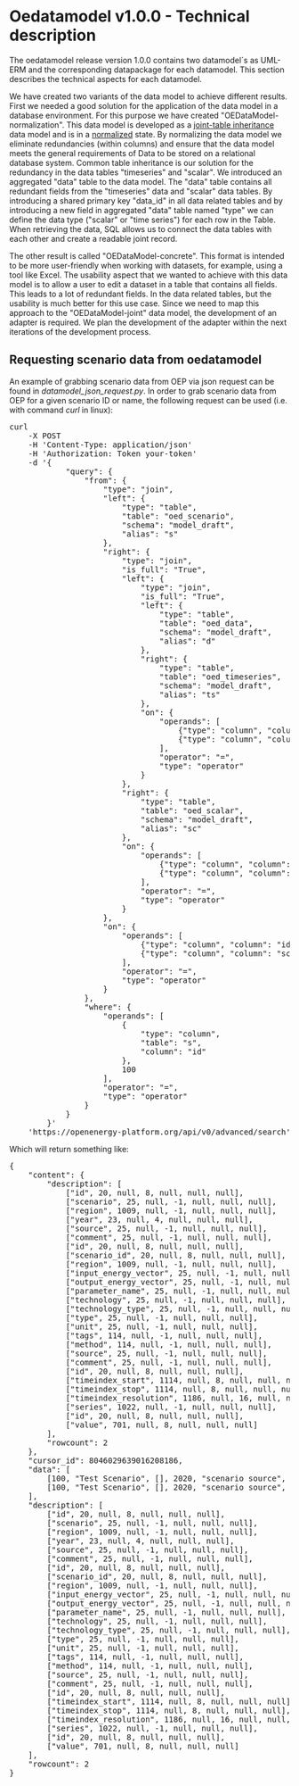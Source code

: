 # Oedatamodel v1.0.0 - Technical description 

The oedatamodel release version 1.0.0 contains two datamodel´s as UML-ERM and the corresponding datapackage
for each datamodel. This section describes the technical aspects for each datamodel. 

We have created two variants of the data model to achieve different results. First we needed a good solution for 
the application of the data model in a database environment. For this purpose we have created "OEDataModel-normalization".
This data model is developed as a [joint-table inheritance](https://docs.sqlalchemy.org/en/13/orm/inheritance.html#joined-table-inheritance) data model and is in a [normalized](https://en.wikipedia.org/wiki/Database_normalization#Example_of_a_step_by_step_normalization) state. By normalizing the 
data model we eliminate redundancies (within columns) and ensure that the data model meets the general requirements of
Data to be stored on a relational database system. Common table inheritance is our solution for 
the redundancy in the data tables "timeseries" and "scalar". We introduced an aggregated "data" table to 
the data model. The "data" table contains all redundant fields from the "timeseries" data and "scalar" data tables.
By introducing a shared primary key "data_id" in all data related tables and by introducing a new field in 
aggregated "data" table named "type" we can define the data type ("scalar" or "time series") for each row in the
Table. When retrieving the data, SQL allows us to connect the data tables with each other and create a readable 
joint record. 


The other result is called "OEDataModel-concrete". This format is intended to be more user-friendly when working 
with datasets, for example, using a tool like Excel. The usability aspect that we wanted to achieve with this data 
model is to allow a user to edit a dataset in a table that contains all fields. This leads to a lot of redundant 
fields. In the data related tables, but the usability is much better for this use case. Since we need to map this 
approach to the "OEDataModel-joint" data model, the development of an adapter is required. We plan the development 
of the adapter within the next iterations of the development process. 

## Requesting scenario data from oedatamodel

An example of grabbing scenario data from OEP via json request can be found in _datamodel_json_request.py_.
In order to grab scenario data from OEP for a given scenario ID or name, the following request can be used 
(i.e. with command *curl* in linux):
<pre>
curl
    -X POST
    -H 'Content-Type: application/json'
    -H 'Authorization: Token your-token'
    -d '{
            "query": {
                "from": {
                    "type": "join",
                    "left": {
                        "type": "table",
                        "table": "oed_scenario",
                        "schema": "model_draft",
                        "alias": "s"
                    },
                    "right": {
                        "type": "join",
                        "is_full": "True",
                        "left": {
                            "type": "join",
                            "is_full": "True",
                            "left": {
                                "type": "table",
                                "table": "oed_data",
                                "schema": "model_draft",
                                "alias": "d"
                            },
                            "right": {
                                "type": "table",
                                "table": "oed_timeseries",
                                "schema": "model_draft",
                                "alias": "ts"
                            },
                            "on": {
                                "operands": [
                                    {"type": "column", "column": "id", "table": "d"},
                                    {"type": "column", "column": "id", "table": "ts"}
                                ],
                                "operator": "=",
                                "type": "operator"
                            }
                        },
                        "right": {
                            "type": "table",
                            "table": "oed_scalar",
                            "schema": "model_draft",
                            "alias": "sc"
                        },
                        "on": {
                            "operands": [
                                {"type": "column", "column": "id", "table": "d"},
                                {"type": "column", "column": "id", "table": "sc"}
                            ],
                            "operator": "=",
                            "type": "operator"
                        }
                    },
                    "on": {
                        "operands": [
                            {"type": "column", "column": "id", "table": "s"},
                            {"type": "column", "column": "scenario_id", "table": "d"}
                        ],
                        "operator": "=",
                        "type": "operator"
                    }
                },
                "where": {
                    "operands": [
                        {
                            "type": "column",
                            "table": "s",
                            "column": "id"
                        },
                        100 
                    ],
                    "operator": "=",
                    "type": "operator"
                }
            }
        }'
    'https://openenergy-platform.org/api/v0/advanced/search'
</pre>

Which will return something like:
<pre>
{
    "content": {
        "description": [
            ["id", 20, null, 8, null, null, null], 
            ["scenario", 25, null, -1, null, null, null], 
            ["region", 1009, null, -1, null, null, null], 
            ["year", 23, null, 4, null, null, null], 
            ["source", 25, null, -1, null, null, null], 
            ["comment", 25, null, -1, null, null, null], 
            ["id", 20, null, 8, null, null, null], 
            ["scenario_id", 20, null, 8, null, null, null], 
            ["region", 1009, null, -1, null, null, null], 
            ["input_energy_vector", 25, null, -1, null, null, null], 
            ["output_energy_vector", 25, null, -1, null, null, null], 
            ["parameter_name", 25, null, -1, null, null, null], 
            ["technology", 25, null, -1, null, null, null], 
            ["technology_type", 25, null, -1, null, null, null], 
            ["type", 25, null, -1, null, null, null], 
            ["unit", 25, null, -1, null, null, null], 
            ["tags", 114, null, -1, null, null, null], 
            ["method", 114, null, -1, null, null, null], 
            ["source", 25, null, -1, null, null, null], 
            ["comment", 25, null, -1, null, null, null], 
            ["id", 20, null, 8, null, null, null], 
            ["timeindex_start", 1114, null, 8, null, null, null], 
            ["timeindex_stop", 1114, null, 8, null, null, null], 
            ["timeindex_resolution", 1186, null, 16, null, null, null], 
            ["series", 1022, null, -1, null, null, null], 
            ["id", 20, null, 8, null, null, null], 
            ["value", 701, null, 8, null, null, null]
        ], 
        "rowcount": 2
    }, 
    "cursor_id": 8046029639016208186, 
    "data": [
        [100, "Test Scenario", [], 2020, "scenario source", "scenario comment", 200, 100, ["scalar region1", "scalar region2"], "scalar input vector", "scalar output vector", "scalar parameter", "scalar technology", "scalar technology type", "scalar", "scalar unit", {"scalar tags": "tag1"}, {"scalar method": "method"}, "scalar source", "scalar comment", null, null, null, null, null, 200, 20.0], 
        [100, "Test Scenario", [], 2020, "scenario source", "scenario comment", 201, 100, ["timeseries region1", "timeseries region2"], "timeseries input vector", "timeseries output vector", "timeseries parameter", "timeseries technology", "timeseries technology type", "timeseries", "timeseries unit", {"timeseries tags": "tag1"}, {"timeseries method": "method"}, "timeseries source", "timeseries comment", 201, "2020-09-01T00:00:00", "2020-09-01T12:00:00", "P1DT00H00M00S", [20.0, 30.0, 40.0], null, null]
    ], 
    "description": [
        ["id", 20, null, 8, null, null, null], 
        ["scenario", 25, null, -1, null, null, null], 
        ["region", 1009, null, -1, null, null, null], 
        ["year", 23, null, 4, null, null, null], 
        ["source", 25, null, -1, null, null, null], 
        ["comment", 25, null, -1, null, null, null], 
        ["id", 20, null, 8, null, null, null], 
        ["scenario_id", 20, null, 8, null, null, null], 
        ["region", 1009, null, -1, null, null, null], 
        ["input_energy_vector", 25, null, -1, null, null, null], 
        ["output_energy_vector", 25, null, -1, null, null, null], 
        ["parameter_name", 25, null, -1, null, null, null], 
        ["technology", 25, null, -1, null, null, null], 
        ["technology_type", 25, null, -1, null, null, null], 
        ["type", 25, null, -1, null, null, null], 
        ["unit", 25, null, -1, null, null, null], 
        ["tags", 114, null, -1, null, null, null], 
        ["method", 114, null, -1, null, null, null], 
        ["source", 25, null, -1, null, null, null], 
        ["comment", 25, null, -1, null, null, null], 
        ["id", 20, null, 8, null, null, null], 
        ["timeindex_start", 1114, null, 8, null, null, null], 
        ["timeindex_stop", 1114, null, 8, null, null, null], 
        ["timeindex_resolution", 1186, null, 16, null, null, null], 
        ["series", 1022, null, -1, null, null, null], 
        ["id", 20, null, 8, null, null, null], 
        ["value", 701, null, 8, null, null, null]
    ], 
    "rowcount": 2
}
</pre>